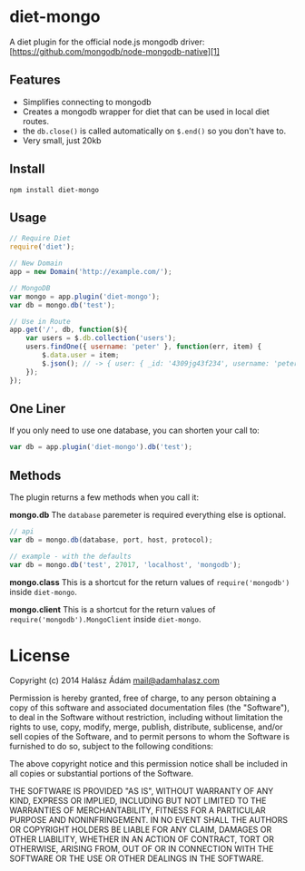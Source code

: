 # **diet-mongo**
A diet plugin for the official node.js mongodb driver:
[https://github.com/mongodb/node-mongodb-native][1]

## **Features**
- Simplifies connecting to mongodb
- Creates a mongodb wrapper for diet that can be used in local diet routes.
- the `db.close()` is called automatically on `$.end()` so you don't have to.
- Very small, just 20kb

## **Install**
`npm install diet-mongo`

## **Usage**
```js
// Require Diet
require('diet');

// New Domain
app = new Domain('http://example.com/');

// MongoDB
var mongo = app.plugin('diet-mongo');
var db = mongo.db('test');

// Use in Route
app.get('/', db, function($){
    var users = $.db.collection('users');
    users.findOne({ username: 'peter' }, function(err, item) {
        $.data.user = item;
        $.json(); // -> { user: { _id: '4309jg43f234', username: 'peter'} }
    });
});
```

## **One Liner**
If you only need to use one database, you can shorten your call to:
```js
var db = app.plugin('diet-mongo').db('test');
```

## **Methods**
The plugin returns a few methods when you call it:

**mongo.db**
The `database` paremeter is required everything else is optional.
```js
// api
var db = mongo.db(database, port, host, protocol);
```
```js
// example - with the defaults
var db = mongo.db('test', 27017, 'localhost', 'mongodb');
```

**mongo.class**
This is a shortcut for the return values of `require('mongodb')` inside `diet-mongo`.

**mongo.client**
This is a shortcut for the return values of `require('mongodb').MongoClient` inside `diet-mongo`.

# License
Copyright (c) 2014 Halász Ádám <mail@adamhalasz.com>

Permission is hereby granted, free of charge, to any person obtaining a copy
of this software and associated documentation files (the "Software"), to deal
in the Software without restriction, including without limitation the rights
to use, copy, modify, merge, publish, distribute, sublicense, and/or sell
copies of the Software, and to permit persons to whom the Software is
furnished to do so, subject to the following conditions:

The above copyright notice and this permission notice shall be included in
all copies or substantial portions of the Software.

THE SOFTWARE IS PROVIDED "AS IS", WITHOUT WARRANTY OF ANY KIND, EXPRESS OR
IMPLIED, INCLUDING BUT NOT LIMITED TO THE WARRANTIES OF MERCHANTABILITY,
FITNESS FOR A PARTICULAR PURPOSE AND NONINFRINGEMENT. IN NO EVENT SHALL THE
AUTHORS OR COPYRIGHT HOLDERS BE LIABLE FOR ANY CLAIM, DAMAGES OR OTHER
LIABILITY, WHETHER IN AN ACTION OF CONTRACT, TORT OR OTHERWISE, ARISING FROM,
OUT OF OR IN CONNECTION WITH THE SOFTWARE OR THE USE OR OTHER DEALINGS IN
THE SOFTWARE.


  [1]: https://github.com/mongodb/node-mongodb-native